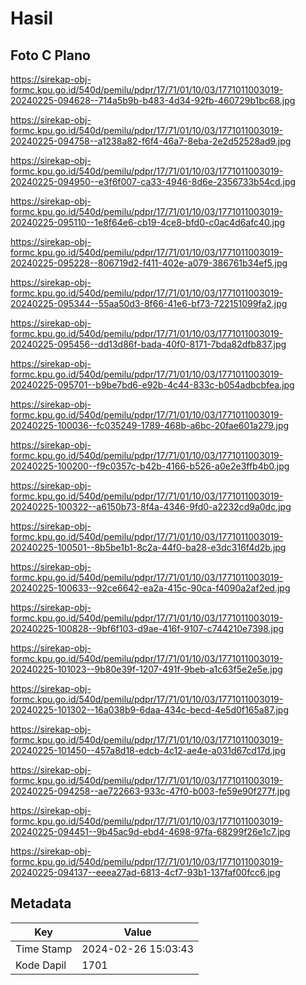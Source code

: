 # Hasil

## Foto C Plano

https://sirekap-obj-formc.kpu.go.id/540d/pemilu/pdpr/17/71/01/10/03/1771011003019-20240225-094628--714a5b9b-b483-4d34-92fb-460729b1bc68.jpg

https://sirekap-obj-formc.kpu.go.id/540d/pemilu/pdpr/17/71/01/10/03/1771011003019-20240225-094758--a1238a82-f6f4-46a7-8eba-2e2d52528ad9.jpg

https://sirekap-obj-formc.kpu.go.id/540d/pemilu/pdpr/17/71/01/10/03/1771011003019-20240225-094950--e3f6f007-ca33-4946-8d6e-2356733b54cd.jpg

https://sirekap-obj-formc.kpu.go.id/540d/pemilu/pdpr/17/71/01/10/03/1771011003019-20240225-095110--1e8f64e6-cb19-4ce8-bfd0-c0ac4d6afc40.jpg

https://sirekap-obj-formc.kpu.go.id/540d/pemilu/pdpr/17/71/01/10/03/1771011003019-20240225-095228--806719d2-f411-402e-a079-386761b34ef5.jpg

https://sirekap-obj-formc.kpu.go.id/540d/pemilu/pdpr/17/71/01/10/03/1771011003019-20240225-095344--55aa50d3-8f66-41e6-bf73-722151099fa2.jpg

https://sirekap-obj-formc.kpu.go.id/540d/pemilu/pdpr/17/71/01/10/03/1771011003019-20240225-095456--dd13d86f-bada-40f0-8171-7bda82dfb837.jpg

https://sirekap-obj-formc.kpu.go.id/540d/pemilu/pdpr/17/71/01/10/03/1771011003019-20240225-095701--b9be7bd6-e92b-4c44-833c-b054adbcbfea.jpg

https://sirekap-obj-formc.kpu.go.id/540d/pemilu/pdpr/17/71/01/10/03/1771011003019-20240225-100036--fc035249-1789-468b-a6bc-20fae601a279.jpg

https://sirekap-obj-formc.kpu.go.id/540d/pemilu/pdpr/17/71/01/10/03/1771011003019-20240225-100200--f9c0357c-b42b-4166-b526-a0e2e3ffb4b0.jpg

https://sirekap-obj-formc.kpu.go.id/540d/pemilu/pdpr/17/71/01/10/03/1771011003019-20240225-100322--a6150b73-8f4a-4346-9fd0-a2232cd9a0dc.jpg

https://sirekap-obj-formc.kpu.go.id/540d/pemilu/pdpr/17/71/01/10/03/1771011003019-20240225-100501--8b5be1b1-8c2a-44f0-ba28-e3dc316f4d2b.jpg

https://sirekap-obj-formc.kpu.go.id/540d/pemilu/pdpr/17/71/01/10/03/1771011003019-20240225-100633--92ce6642-ea2a-415c-90ca-f4090a2af2ed.jpg

https://sirekap-obj-formc.kpu.go.id/540d/pemilu/pdpr/17/71/01/10/03/1771011003019-20240225-100828--9bf6f103-d9ae-416f-9107-c744210e7398.jpg

https://sirekap-obj-formc.kpu.go.id/540d/pemilu/pdpr/17/71/01/10/03/1771011003019-20240225-101023--9b80e39f-1207-491f-9beb-a1c63f5e2e5e.jpg

https://sirekap-obj-formc.kpu.go.id/540d/pemilu/pdpr/17/71/01/10/03/1771011003019-20240225-101302--16a038b9-6daa-434c-becd-4e5d0f165a87.jpg

https://sirekap-obj-formc.kpu.go.id/540d/pemilu/pdpr/17/71/01/10/03/1771011003019-20240225-101450--457a8d18-edcb-4c12-ae4e-a031d67cd17d.jpg

https://sirekap-obj-formc.kpu.go.id/540d/pemilu/pdpr/17/71/01/10/03/1771011003019-20240225-094258--ae722663-933c-47f0-b003-fe59e90f277f.jpg

https://sirekap-obj-formc.kpu.go.id/540d/pemilu/pdpr/17/71/01/10/03/1771011003019-20240225-094451--9b45ac9d-ebd4-4698-97fa-68299f26e1c7.jpg

https://sirekap-obj-formc.kpu.go.id/540d/pemilu/pdpr/17/71/01/10/03/1771011003019-20240225-094137--eeea27ad-6813-4cf7-93b1-137faf00fcc6.jpg


## Metadata

| Key        | Value               |
| ---------- | ------------------- |
| Time Stamp | 2024-02-26 15:03:43 |
| Kode Dapil | 1701                |



